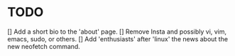 # TODO

[] Add a short bio to the 'about' page.
[] Remove Insta and possibly vi, vim, emacs, sudo, or others.
[] Add 'enthusiasts' after 'linux' the news about the new neofetch command.
